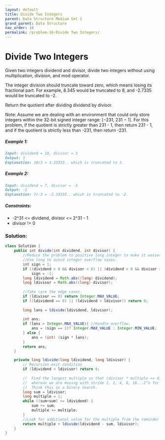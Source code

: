 ```yaml
---
layout: default
title: Divide Two Integers
parent: Data Structure Medium Set 1
grand_parent: Data Structure
nav_order: 16
permalink: /problem-16-Divide Two Integers/
---
```

# Divide Two Integers
Given two integers dividend and divisor, divide two integers without using multiplication, division, and mod operator.

The integer division should truncate toward zero, which means losing its fractional part. For example, 8.345 would be truncated to 8, and -2.7335 would be truncated to -2.

Return the quotient after dividing dividend by divisor.

Note: Assume we are dealing with an environment that could only store integers within the 32-bit signed integer range: [−231, 231 − 1]. For this problem, if the quotient is strictly greater than 231 - 1, then return 231 - 1, and if the quotient is strictly less than -231, then return -231.

##### Example 1:
```markdown
Input: dividend = 10, divisor = 3
Output: 3
Explanation: 10/3 = 3.33333.. which is truncated to 3.
```
##### Example 2:
```markdown
Input: dividend = 7, divisor = -3
Output: -2
Explanation: 7/-3 = -2.33333.. which is truncated to -2.
```
##### Constraints:
* -2^31 <= dividend, divisor <= 2^31 - 1
* divisor != 0

### Solution:
```java
class Solution {
    public int divide(int dividend, int divisor) {
        //Reduce the problem to positive long integer to make it easier.
        //Use long to avoid integer overflow cases.
        int sign = 1;
        if ((dividend > 0 && divisor < 0) || (dividend < 0 && divisor > 0))
            sign = -1;
        long ldividend = Math.abs((long) dividend);
        long ldivisor = Math.abs((long) divisor);
        
        //Take care the edge cases.
        if (ldivisor == 0) return Integer.MAX_VALUE;
        if ((ldividend == 0) || (ldividend < ldivisor))	return 0;
        
        long lans = ldivide(ldividend, ldivisor);
        
        int ans;
        if (lans > Integer.MAX_VALUE){ //Handle overflow.
            ans = (sign == 1)? Integer.MAX_VALUE : Integer.MIN_VALUE;
        } else {
            ans = (int) (sign * lans);
        }
        return ans;
    }

    private long ldivide(long ldividend, long ldivisor) {
        // Recursion exit condition
        if (ldividend < ldivisor) return 0;
        
        //  Find the largest multiple so that (divisor * multiple <= dividend), 
        //  whereas we are moving with stride 1, 2, 4, 8, 16...2^n for performance reason.
        //  Think this as a binary search.
        long sum = ldivisor;
        long multiple = 1;
        while ((sum+sum) <= ldividend) {
            sum += sum;
            multiple += multiple;
        }
        //Look for additional value for the multiple from the reminder (dividend - sum) recursively.
        return multiple + ldivide(ldividend - sum, ldivisor);
    }
}
```